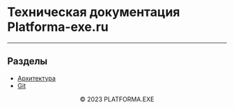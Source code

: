 # Техническая документация Platforma-exe.ru
<hr>

## Разделы

- [Архитектура](./Arch/README.md)
- [Git](./Git/Readme.md)

<p align="center">&copy; 2023 PLATFORMA.EXE</p>